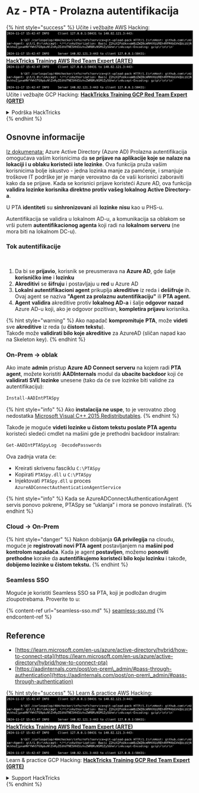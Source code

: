 # Az - PTA - Prolazna autentifikacija

{% hint style="success" %}
Učite i vežbajte AWS Hacking:<img src="../../../../.gitbook/assets/image (1).png" alt="" data-size="line">[**HackTricks Training AWS Red Team Expert (ARTE)**](https://training.hacktricks.xyz/courses/arte)<img src="../../../../.gitbook/assets/image (1).png" alt="" data-size="line">\
Učite i vežbajte GCP Hacking: <img src="../../../../.gitbook/assets/image (2).png" alt="" data-size="line">[**HackTricks Training GCP Red Team Expert (GRTE)**<img src="../../../../.gitbook/assets/image (2).png" alt="" data-size="line">](https://training.hacktricks.xyz/courses/grte)

<details>

<summary>Podrška HackTricks</summary>

* Proverite [**planove pretplate**](https://github.com/sponsors/carlospolop)!
* **Pridružite se** 💬 [**Discord grupi**](https://discord.gg/hRep4RUj7f) ili [**telegram grupi**](https://t.me/peass) ili **pratite** nas na **Twitteru** 🐦 [**@hacktricks\_live**](https://twitter.com/hacktricks\_live)**.**
* **Podelite hakerske trikove slanjem PR-ova na** [**HackTricks**](https://github.com/carlospolop/hacktricks) i [**HackTricks Cloud**](https://github.com/carlospolop/hacktricks-cloud) github repozitorijume.

</details>
{% endhint %}

## Osnovne informacije

[Iz dokumenata:](https://learn.microsoft.com/en-us/entra/identity/hybrid/connect/how-to-connect-pta) Azure Active Directory (Azure AD) Prolazna autentifikacija omogućava vašim korisnicima da **se prijave na aplikacije koje se nalaze na lokaciji i u oblaku koristeći iste lozinke**. Ova funkcija pruža vašim korisnicima bolje iskustvo - jedna lozinka manje za pamćenje, i smanjuje troškove IT podrške jer je manje verovatno da će vaši korisnici zaboraviti kako da se prijave. Kada se korisnici prijave koristeći Azure AD, ova funkcija **validira lozinke korisnika direktno protiv vašeg lokalnog Active Directory-a**.

U PTA **identiteti** su **sinhronizovani** ali **lozinke** **nisu** kao u PHS-u.

Autentifikacija se validira u lokalnom AD-u, a komunikacija sa oblakom se vrši putem **autentifikacionog agenta** koji radi na **lokalnom serveru** (ne mora biti na lokalnom DC-u).

### Tok autentifikacije

<figure><img src="../../../../.gitbook/assets/image (92).png" alt=""><figcaption></figcaption></figure>

1. Da bi se **prijavio**, korisnik se preusmerava na **Azure AD**, gde šalje **korisničko ime** i **lozinku**
2. **Akreditivi** se **šifruju** i postavljaju u **red** u Azure AD
3. **Lokalni autentifikacioni agent** prikuplja **akreditive** iz reda i **dešifruje** ih. Ovaj agent se naziva **"Agent za prolaznu autentifikaciju"** ili **PTA agent.**
4. **Agent** **validira** akreditive protiv **lokalnog AD-a** i šalje **odgovor** **nazad** Azure AD-u koji, ako je odgovor pozitivan, **kompletira prijavu** korisnika.

{% hint style="warning" %}
Ako napadač **kompromituje** **PTA**, može **videti** sve **akreditive** iz reda (u **čistom tekstu**).\
Takođe može **validirati bilo koje akreditive** za AzureAD (sličan napad kao na Skeleton key).
{% endhint %}

### On-Prem -> oblak

Ako imate **admin** pristup **Azure AD Connect serveru** na kojem radi **PTA** **agent**, možete koristiti **AADInternals** modul da **ubacite backdoor** koji će **validirati SVE lozinke** unesene (tako da će sve lozinke biti validne za autentifikaciju):
```powershell
Install-AADIntPTASpy
```
{% hint style="info" %}
Ako **instalacija ne uspe**, to je verovatno zbog nedostatka [Microsoft Visual C++ 2015 Redistributables](https://download.microsoft.com/download/6/A/A/6AA4EDFF-645B-48C5-81CC-ED5963AEAD48/vc\_redist.x64.exe).
{% endhint %}

Takođe je moguće **videti lozinke u čistom tekstu poslate PTA agentu** koristeći sledeći cmdlet na mašini gde je prethodni backdoor instaliran:
```powershell
Get-AADIntPTASpyLog -DecodePasswords
```
Ova zadnja vrata će:

* Kreirati skrivenu fasciklu `C:\PTASpy`
* Kopirati `PTASpy.dll` u `C:\PTASpy`
* Injektovati `PTASpy.dll` u proces `AzureADConnectAuthenticationAgentService`

{% hint style="info" %}
Kada se AzureADConnectAuthenticationAgent servis ponovo pokrene, PTASpy se “uklanja” i mora se ponovo instalirati.
{% endhint %}

### Cloud -> On-Prem

{% hint style="danger" %}
Nakon dobijanja **GA privilegija** na cloudu, moguće je **registrovati novi PTA agent** postavljanjem na **mašini pod kontrolom napadača**. Kada je agent **postavljen**, možemo **ponoviti** **prethodne** korake da **autentifikujemo koristeći bilo koju lozinku** i takođe, **dobijemo lozinke u čistom tekstu.**
{% endhint %}

### Seamless SSO

Moguće je koristiti Seamless SSO sa PTA, koji je podložan drugim zloupotrebama. Proverite to u:

{% content-ref url="seamless-sso.md" %}
[seamless-sso.md](seamless-sso.md)
{% endcontent-ref %}

## Reference

* [https://learn.microsoft.com/en-us/azure/active-directory/hybrid/how-to-connect-pta](https://learn.microsoft.com/en-us/azure/active-directory/hybrid/how-to-connect-pta)
* [https://aadinternals.com/post/on-prem\_admin/#pass-through-authentication](https://aadinternals.com/post/on-prem\_admin/#pass-through-authentication)

{% hint style="success" %}
Learn & practice AWS Hacking:<img src="../../../../.gitbook/assets/image (1).png" alt="" data-size="line">[**HackTricks Training AWS Red Team Expert (ARTE)**](https://training.hacktricks.xyz/courses/arte)<img src="../../../../.gitbook/assets/image (1).png" alt="" data-size="line">\
Learn & practice GCP Hacking: <img src="../../../../.gitbook/assets/image (2).png" alt="" data-size="line">[**HackTricks Training GCP Red Team Expert (GRTE)**<img src="../../../../.gitbook/assets/image (2).png" alt="" data-size="line">](https://training.hacktricks.xyz/courses/grte)

<details>

<summary>Support HackTricks</summary>

* Check the [**subscription plans**](https://github.com/sponsors/carlospolop)!
* **Join the** 💬 [**Discord group**](https://discord.gg/hRep4RUj7f) or the [**telegram group**](https://t.me/peass) or **follow** us on **Twitter** 🐦 [**@hacktricks\_live**](https://twitter.com/hacktricks\_live)**.**
* **Share hacking tricks by submitting PRs to the** [**HackTricks**](https://github.com/carlospolop/hacktricks) and [**HackTricks Cloud**](https://github.com/carlospolop/hacktricks-cloud) github repos.

</details>
{% endhint %}
